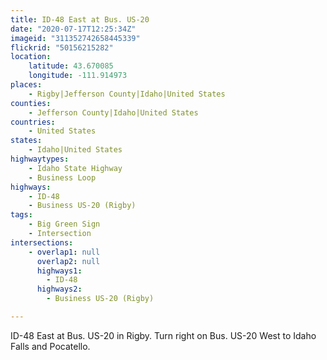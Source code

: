 ```yaml
---
title: ID-48 East at Bus. US-20
date: "2020-07-17T12:25:34Z"
imageid: "311352742658445339"
flickrid: "50156215282"
location:
    latitude: 43.670085
    longitude: -111.914973
places:
    - Rigby|Jefferson County|Idaho|United States
counties:
    - Jefferson County|Idaho|United States
countries:
    - United States
states:
    - Idaho|United States
highwaytypes:
    - Idaho State Highway
    - Business Loop
highways:
    - ID-48
    - Business US-20 (Rigby)
tags:
    - Big Green Sign
    - Intersection
intersections:
    - overlap1: null
      overlap2: null
      highways1:
        - ID-48
      highways2:
        - Business US-20 (Rigby)

---
```

ID-48 East at Bus. US-20 in Rigby.  Turn right on Bus. US-20 West to Idaho Falls and Pocatello.